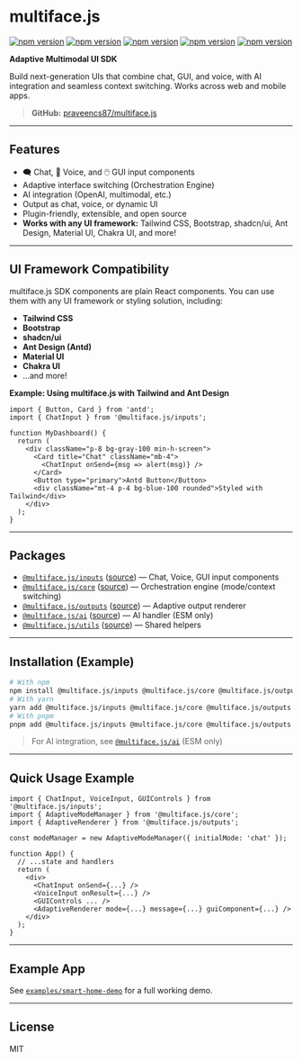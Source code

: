 # multiface.js

[![npm version](https://img.shields.io/npm/v/@multiface.js/inputs?label=@multiface.js/inputs)](https://www.npmjs.com/package/@multiface.js/inputs)
[![npm version](https://img.shields.io/npm/v/@multiface.js/core?label=@multiface.js/core)](https://www.npmjs.com/package/@multiface.js/core)
[![npm version](https://img.shields.io/npm/v/@multiface.js/outputs?label=@multiface.js/outputs)](https://www.npmjs.com/package/@multiface.js/outputs)
[![npm version](https://img.shields.io/npm/v/@multiface.js/ai?label=@multiface.js/ai)](https://www.npmjs.com/package/@multiface.js/ai)
[![npm version](https://img.shields.io/npm/v/@multiface.js/utils?label=@multiface.js/utils)](https://www.npmjs.com/package/@multiface.js/utils)

**Adaptive Multimodal UI SDK**

Build next-generation UIs that combine chat, GUI, and voice, with AI integration and seamless context switching. Works across web and mobile apps.

> **GitHub:** [praveencs87/multiface.js](https://github.com/praveencs87/multiface.js)

---

## Features
- 🗨️ Chat, 🎤 Voice, and 🖱️ GUI input components
- Adaptive interface switching (Orchestration Engine)
- AI integration (OpenAI, multimodal, etc.)
- Output as chat, voice, or dynamic UI
- Plugin-friendly, extensible, and open source
- **Works with any UI framework:** Tailwind CSS, Bootstrap, shadcn/ui, Ant Design, Material UI, Chakra UI, and more!

---

## UI Framework Compatibility

multiface.js SDK components are plain React components. You can use them with any UI framework or styling solution, including:
- **Tailwind CSS**
- **Bootstrap**
- **shadcn/ui**
- **Ant Design (Antd)**
- **Material UI**
- **Chakra UI**
- ...and more!

**Example: Using multiface.js with Tailwind and Ant Design**

```tsx
import { Button, Card } from 'antd';
import { ChatInput } from '@multiface.js/inputs';

function MyDashboard() {
  return (
    <div className="p-8 bg-gray-100 min-h-screen">
      <Card title="Chat" className="mb-4">
        <ChatInput onSend={msg => alert(msg)} />
      </Card>
      <Button type="primary">Antd Button</Button>
      <div className="mt-4 p-4 bg-blue-100 rounded">Styled with Tailwind</div>
    </div>
  );
}
```

---

## Packages

- [`@multiface.js/inputs`](https://www.npmjs.com/package/@multiface.js/inputs) ([source](https://github.com/praveencs87/multiface.js/tree/main/packages/inputs)) — Chat, Voice, GUI input components
- [`@multiface.js/core`](https://www.npmjs.com/package/@multiface.js/core) ([source](https://github.com/praveencs87/multiface.js/tree/main/packages/core)) — Orchestration engine (mode/context switching)
- [`@multiface.js/outputs`](https://www.npmjs.com/package/@multiface.js/outputs) ([source](https://github.com/praveencs87/multiface.js/tree/main/packages/outputs)) — Adaptive output renderer
- [`@multiface.js/ai`](https://www.npmjs.com/package/@multiface.js/ai) ([source](https://github.com/praveencs87/multiface.js/tree/main/packages/ai)) — AI handler (ESM only)
- [`@multiface.js/utils`](https://www.npmjs.com/package/@multiface.js/utils) ([source](https://github.com/praveencs87/multiface.js/tree/main/packages/utils)) — Shared helpers

---

## Installation (Example)

```bash
# With npm
npm install @multiface.js/inputs @multiface.js/core @multiface.js/outputs
# With yarn
yarn add @multiface.js/inputs @multiface.js/core @multiface.js/outputs
# With pnpm
pnpm add @multiface.js/inputs @multiface.js/core @multiface.js/outputs
```

> For AI integration, see [`@multiface.js/ai`](./packages/ai) (ESM only)

---

## Quick Usage Example

```tsx
import { ChatInput, VoiceInput, GUIControls } from '@multiface.js/inputs';
import { AdaptiveModeManager } from '@multiface.js/core';
import { AdaptiveRenderer } from '@multiface.js/outputs';

const modeManager = new AdaptiveModeManager({ initialMode: 'chat' });

function App() {
  // ...state and handlers
  return (
    <div>
      <ChatInput onSend={...} />
      <VoiceInput onResult={...} />
      <GUIControls ... />
      <AdaptiveRenderer mode={...} message={...} guiComponent={...} />
    </div>
  );
}
```

---

## Example App
See [`examples/smart-home-demo`](./examples/smart-home-demo) for a full working demo.

---

## License
MIT
